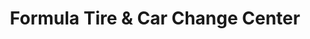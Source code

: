 ---
title: "Formula Tire & Car Change Center"
url: /marysville/formula-tire-and-car-change-center/
shop: car repair
---